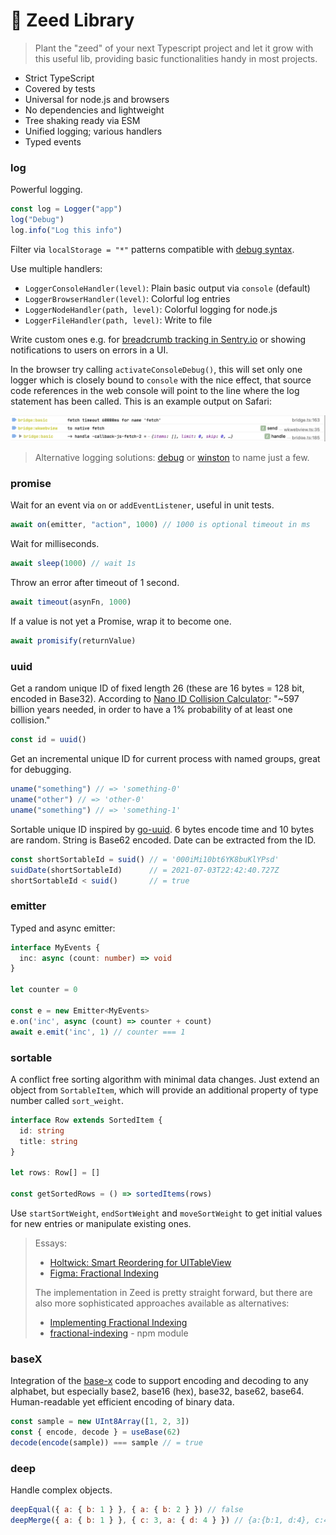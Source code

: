 # 🌱 Zeed Library

> Plant the "zeed" of your next Typescript project and let it grow with this useful lib, providing basic functionalities handy in most projects.

- Strict TypeScript
- Covered by tests
- Universal for node.js and browsers
- No dependencies and lightweight
- Tree shaking ready via ESM
- Unified logging; various handlers
- Typed events

### log

Powerful logging.

```js
const log = Logger("app")
log("Debug")
log.info("Log this info")
```

Filter via `localStorage = "*"` patterns compatible with [debug syntax](https://github.com/visionmedia/debug#wildcards).

Use multiple handlers:

- `LoggerConsoleHandler(level)`: Plain basic output via `console` (default)
- `LoggerBrowserHandler(level)`: Colorful log entries
- `LoggerNodeHandler(path, level)`: Colorful logging for node.js
- `LoggerFileHandler(path, level)`: Write to file

Write custom ones e.g. for [breadcrumb tracking in Sentry.io](https://gist.github.com/holtwick/949d04151586cec529a671859ebbb650) or showing notifications to users on errors in a UI.

In the browser try calling `activateConsoleDebug()`, this will set only one logger which is closely bound to `console` with the nice effect, that source code references in the web console will point to the line where the log statement has been called. This is an example output on Safari:

<img src=".assets/safari-console.png" style="max-width:100%">

> Alternative logging solutions: [debug](https://github.com/visionmedia/debug) or [winston](https://github.com/winstonjs/winston) to name just a few.

### promise

Wait for an event via `on` or `addEventListener`, useful in unit tests.

```js
await on(emitter, "action", 1000) // 1000 is optional timeout in ms
```

Wait for milliseconds.

```js
await sleep(1000) // wait 1s
```

Throw an error after timeout of 1 second.

```js
await timeout(asynFn, 1000)
```

If a value is not yet a Promise, wrap it to become one.

```js
await promisify(returnValue)
```

### uuid

Get a random unique ID of fixed length 26 (these are 16 bytes = 128 bit, encoded in Base32). According to [Nano ID Collision Calculator](https://zelark.github.io/nano-id-cc/): "~597 billion years needed, in order to have a 1% probability of at least one collision."

```js
const id = uuid()
```

Get an incremental unique ID for current process with named groups, great for debugging.

```js
uname("something") // => 'something-0'
uname("other") // => 'other-0'
uname("something") // => 'something-1'
```

Sortable unique ID inspired by [go-uuid](https://github.com/rsms/go-uuid). 6 bytes encode time and 10 bytes are random. String is Base62 encoded. Date can be extracted from the ID.

```js
const shortSortableId = suid() // = '000iMi10bt6YK8buKlYPsd'                               
suidDate(shortSortableId)      // = 2021-07-03T22:42:40.727Z 
shortSortableId < suid()       // = true                              
```

### emitter

Typed and async emitter:

```ts
interface MyEvents {
  inc: async (count: number) => void
}

let counter = 0

const e = new Emitter<MyEvents>
e.on('inc', async (count) => counter + count)
await e.emit('inc', 1) // counter === 1
```

### sortable

A conflict free sorting algorithm with minimal data changes. Just extend an object from `SortableItem`, which will provide an additional property of type number called `sort_weight`.

```ts
interface Row extends SortedItem {
  id: string
  title: string
}

let rows: Row[] = []

const getSortedRows = () => sortedItems(rows)
```

Use `startSortWeight`, `endSortWeight` and `moveSortWeight` to get initial values for new entries or manipulate existing ones.

> Essays:
>
> - [Holtwick: Smart Reordering for UITableView](https://holtwick.de/en/blog/smart-table-reordering)
> - [Figma: Fractional Indexing](https://www.figma.com/blog/realtime-editing-of-ordered-sequences/#fractional-indexing)
>
> The implementation in Zeed is pretty straight forward, but there are also more sophisticated approaches available as alternatives:
>
> - [Implementing Fractional Indexing](https://observablehq.com/@dgreensp/implementing-fractional-indexing)
> - [fractional-indexing](https://github.com/rocicorp/fractional-indexing) - npm module

### baseX

Integration of the [base-x](https://github.com/cryptocoinjs/base-x) code to support encoding and decoding to any alphabet, but especially base2, base16 (hex), base32, base62, base64.
Human-readable yet efficient encoding of binary data.

```js
const sample = new UInt8Array([1, 2, 3])
const { encode, decode } = useBase(62)
decode(encode(sample)) === sample // = true
```

### deep

Handle complex objects.

```js
deepEqual({ a: { b: 1 } }, { a: { b: 2 } }) // false
deepMerge({ a: { b: 1 } }, { c: 3, a: { d: 4 } }) // {a:{b:1, d:4}, c:4}
```
